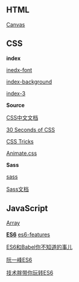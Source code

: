 
## HTML

[Canvas](https://www.yuque.com/airing/canvas)

## CSS

**index**

[inedx-font](https://github.com/dongrui23/WEB/blob/master/css/index-1.md)

[index-background](https://github.com/dongrui23/WEB/blob/master/css/index-2.md)

[index-3](https://github.com/dongrui23/WEB/blob/master/css/index-3.md)

**Source**

[CSS中文文档](http://css.cuishifeng.cn/)

[30 Seconds of CSS](https://30-seconds.github.io/30-seconds-of-css/)

[CSS Tricks](https://lhammer.cn/You-need-to-know-css/#/)

[Animate.css](https://daneden.github.io/animate.css/)

**Sass**

[sass](https://github.com/dongrui23/WEB/blob/master/css/sass.md)

[Sass文档](http://sass.bootcss.com/)

## JavaScript

[Array](https://github.com/dongrui23/WEB/blob/master/javascript/Array.md)

**[ES6](https://github.com/dongrui23/WEB/blob/master/javascript/ES6.md)**
[es6-features](https://es6-features.org/#Constants)

[ES6和Babel你不知道的事儿](https://www.imooc.com/article/21866)

[阮一峰ES6](http://es6.ruanyifeng.com/)

[技术胖带你玩转ES6](https://jspang.com/posts/2019/01/20/es6.html)
